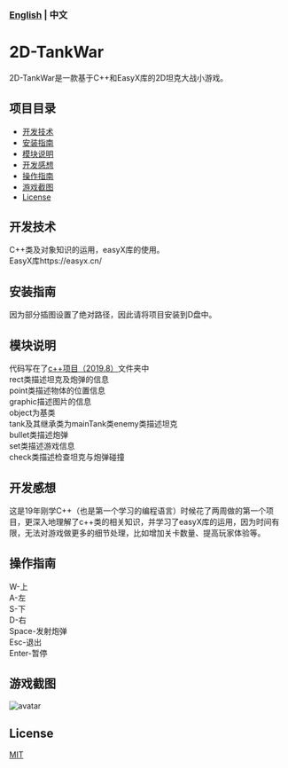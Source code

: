 ### [English](https://github.com/HeXavi8/2D_TankWar) | 中文

# 2D-TankWar
2D-TankWar是一款基于C++和EasyX库的2D坦克大战小游戏。


## 项目目录
* [开发技术](#开发技术)
* [安装指南](#安装指南)
* [模块说明](#模块说明)
* [开发感想](#开发感想)
* [操作指南](#操作指南)
* [游戏截图](#游戏截图)
* [License](#License)
 

## 开发技术<a name="开发技术"></a>
C++类及对象知识的运用，easyX库的使用。<br/>
EasyX库https://easyx.cn/<br/>

## 安装指南<a name="安装指南"></a>
因为部分插图设置了绝对路径，因此请将项目安装到D盘中。<br/>

## 模块说明<a name="模块说明"></a>
代码写在了[c++项目（2019.8）](https://github.com/HeXavi8/2D_TankWar/tree/main/c%2B%2Bproject/c%2B%2B%E9%A1%B9%E7%9B%AE%EF%BC%882019.8%EF%BC%89)文件夹中<br/>
rect类描述坦克及炮弹的信息<br/>
point类描述物体的位置信息<br/>
graphic描述图片的信息<br/>
object为基类<br/>
tank及其继承类为mainTank类enemy类描述坦克<br/>
bullet类描述炮弹<br/>
set类描述游戏信息<br/>
check类描述检查坦克与炮弹碰撞<br/>


## 开发感想<a name="开发感想"></a>
这是19年刚学C++（也是第一个学习的编程语言）时候花了两周做的第一个项目，更深入地理解了c++类的相关知识，并学习了easyX库的运用，因为时间有限，无法对游戏做更多的细节处理，比如增加关卡数量、提高玩家体验等。<br/>

## 操作指南<a name="操作指南"></a>
W-上<br/>
A-左<br/>
S-下<br/>
D-右<br/>
Space-发射炮弹<br/>
Esc-退出<br/>
Enter-暂停<br/>


## 游戏截图<a name="游戏截图"></a>
![avatar](https://github.com/HeXavi8/2D_TankWar/blob/main/2D_TankWar.png)

## License <a name="License"></a>
[MIT](https://github.com/HeXavi8/2D_TankWar/blob/main/LICENSE)
